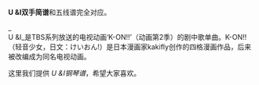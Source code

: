 

**U &I双手简谱**和五线谱完全对应。

_  
U
&I_是TBS系列放送的电视动画‘K-ON!!’（动画第2季）的剧中歌单曲。K-ON!!（轻音少女，日文：けいおん!）是日本漫画家kakifly创作的四格漫画作品，后来被改编成为同名电视动画。

  
这里我们提供 _U &I钢琴谱_，希望大家喜欢。

